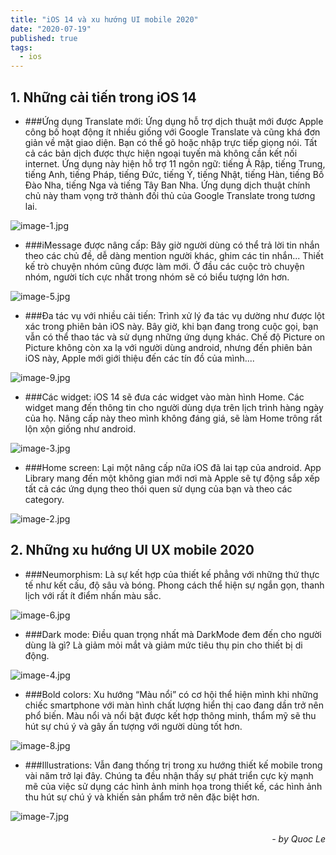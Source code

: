 ```yaml
---
title: "iOS 14 và xu hướng UI mobile 2020"
date: "2020-07-19"
published: true
tags:
  - ios
---
```



## 1. Những cải tiến trong iOS 14
* ###Ứng dụng Translate mới:
Ứng dụng hỗ trợ dịch thuật mới được Apple công bố hoạt động ít nhiều giống với Google Translate và cũng khá đơn giản về mặt giao diện. Bạn có thể gõ hoặc nhập trực tiếp giọng nói. Tất cả các bản dịch được thực hiện ngoại tuyến mà không cần kết nối internet. Ứng dụng này hiện hỗ trợ 11 ngôn ngữ: tiếng Ả Rập, tiếng Trung, tiếng Anh, tiếng Pháp, tiếng Đức, tiếng Ý, tiếng Nhật, tiếng Hàn, tiếng Bồ Đào Nha, tiếng Nga và tiếng Tây Ban Nha. Ứng dụng dịch thuật chính chủ này tham vọng trở thành đối thủ của Google Translate trong tương lai.

![image-1.jpg](/image-1.jpg)

* ###iMessage được nâng cấp:
Bây giờ người dùng có thể trả lời tin nhắn theo các chủ đề, dễ dàng mention người khác, ghim các tin nhắn... Thiết kế trò chuyện nhóm cũng được làm mới. Ở đầu các cuộc trò chuyện nhóm, người tích cực nhất trong nhóm sẽ có biểu tượng lớn hơn.

![image-5.jpg](/image-5.jpg)

* ###Đa tác vụ với nhiều cải tiến:
Trình xử lý đa tác vụ dường như được lột xác trong phiên bản iOS này. Bây giờ, khi bạn đang trong cuộc gọi, bạn vẫn có thể thao tác và sử dụng những ứng dụng khác. Chế độ Picture on Picture không còn xa lạ với người dùng android, nhưng đến phiên bản iOS này, Apple mới giới thiệu đến các tín đồ của mình....

![image-9.jpg](/image-9.jpg)

* ###Các widget:
iOS 14 sẽ đưa các widget vào màn hình Home. Các widget mang đến thông tin cho người dùng dựa trên lịch trình hàng ngày của họ. Nâng cấp này theo mình không đáng giá, sẽ làm Home trông rất lộn xộn giống như android.

![image-3.jpg](/image-3.jpg)

* ###Home screen:
Lại một nâng cấp nữa iOS đã lai tạp của android. App Library mang đến một không gian mới nơi mà Apple sẽ tự động sắp xếp tất cả các ứng dụng theo thói quen sử dụng của bạn và theo các category.

![image-2.jpg](/image-2.jpg)

## 2. Những xu hướng UI UX mobile 2020
* ###Neumorphism:
Là sự kết hợp của thiết kế phẳng với những thứ thực tế như kết cấu, độ sâu và bóng. Phong cách thể hiện sự ngắn gọn, thanh lịch với rất ít điểm nhấn màu sắc.

![image-6.jpg](/image-6.jpg)

* ###Dark mode:
Điều quan trọng nhất mà DarkMode đem đến cho người dùng là gì? Là giảm mỏi mắt và giảm mức tiêu thụ pin cho thiết bị di động.

![image-4.jpg](/image-4.jpg)

* ###Bold colors:
Xu hướng “Màu nổi” có cơ hội thể hiện mình khi những chiếc smartphone với màn hình chất lượng hiển thị cao đang dần trở nên phổ biến. Màu nổi và nổi bật được kết hợp thông minh, thẩm mỹ sẽ thu hút sự chú ý và gây ấn tượng với người dùng tốt hơn.

![image-8.jpg](/image-8.jpg)

* ###Illustrations:
Vẫn đang thống trị trong xu hướng thiết kế mobile trong vài năm trở lại đây. Chúng ta đều nhận thấy sự phát triển cực kỳ mạnh mẽ của việc sử dụng các hình ảnh minh họa trong thiết kế, các hình ảnh thu hút sự chú ý và khiến sản phẩm trở nên đặc biệt hơn.

![image-7.jpg](/image-7.jpg)

######                    *<div style="text-align: right"> - by Quoc Le </div>*
